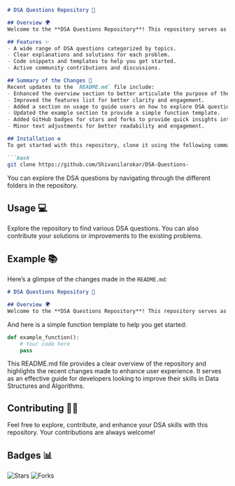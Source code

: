 ```markdown
# DSA Questions Repository 🤖

## Overview 🌍
Welcome to the **DSA Questions Repository**! This repository serves as an ideal resource for interview preparation and skill enhancement in Data Structures and Algorithms (DSA). It comprises a comprehensive collection of DSA questions, along with clear explanations and solutions for each problem.

## Features ✨
- A wide range of DSA questions categorized by topics.
- Clear explanations and solutions for each problem.
- Code snippets and templates to help you get started.
- Active community contributions and discussions.

## Summary of the Changes 📝
Recent updates to the `README.md` file include:
- Enhanced the overview section to better articulate the purpose of the repository.
- Improved the features list for better clarity and engagement.
- Added a section on usage to guide users on how to explore DSA questions.
- Updated the example section to provide a simple function template.
- Added GitHub badges for stars and forks to provide quick insights into the repository's popularity.
- Minor text adjustments for better readability and engagement.

## Installation ⚙️
To get started with this repository, clone it using the following command:

```bash
git clone https://github.com/Shivanilarokar/DSA-Questions-
```

You can explore the DSA questions by navigating through the different folders in the repository.

## Usage 💻
Explore the repository to find various DSA questions. You can also contribute your solutions or improvements to the existing problems.

## Example 📚
Here’s a glimpse of the changes made in the `README.md`:

```markdown
# DSA Questions Repository 🤖

## Overview 🌍
Welcome to the **DSA Questions Repository**! This repository serves as an ideal resource for interview preparation and skill enhancement in Data Structures and Algorithms (DSA). It comprises a comprehensive collection of DSA questions, along with clear explanations and solutions for each problem.
```

And here is a simple function template to help you get started:

```python
def example_function():
    # Your code here
    pass
```

This README.md file provides a clear overview of the repository and highlights the recent changes made to enhance user experience. It serves as an effective guide for developers looking to improve their skills in Data Structures and Algorithms.

## Contributing 🙋‍♂️
Feel free to explore, contribute, and enhance your DSA skills with this repository. Your contributions are always welcome!

## Badges 📊
![Stars](https://img.shields.io/github/stars/Shivanilarokar/DSA-Questions-?style=social) ![Forks](https://img.shields.io/github/forks/Shivanilarokar/DSA-Questions-?style=social)
```